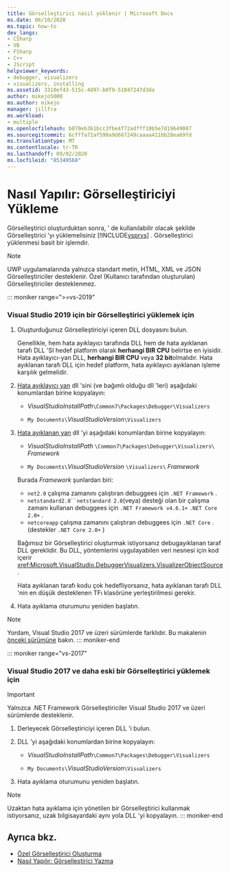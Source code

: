 ```yaml
---
title: Görselleştirici nasıl yüklenir | Microsoft Docs
ms.date: 06/10/2020
ms.topic: how-to
dev_langs:
- CSharp
- VB
- FSharp
- C++
- JScript
helpviewer_keywords:
- debugger, visualizers
- visualizers, installing
ms.assetid: 3310ef43-515c-4d97-b0f9-51047247d3da
author: mikejo5000
ms.author: mikejo
manager: jillfra
ms.workload:
- multiple
ms.openlocfilehash: b070eb361bcc3fbe4f72adfff10b5e7d19649087
ms.sourcegitcommit: 6cfffa72af599a9d667249caaaa411bb28ea69fd
ms.translationtype: MT
ms.contentlocale: tr-TR
ms.lasthandoff: 09/02/2020
ms.locfileid: "85349568"
---
```

# <a name="how-to-install-a-visualizer"></a>Nasıl Yapılır: Görselleştiriciyi Yükleme
Görselleştirici oluşturduktan sonra, ' de kullanılabilir olacak şekilde Görselleştirici 'yı yüklemelisiniz [!INCLUDE[vsprvs](../code-quality/includes/vsprvs_md.md)] . Görselleştirici yüklenmesi basit bir işlemdir.

> [!NOTE]
> UWP uygulamalarında yalnızca standart metin, HTML, XML ve JSON Görselleştiriciler desteklenir. Özel (Kullanıcı tarafından oluşturulan) Görselleştiriciler desteklenmez.

::: moniker range=">=vs-2019"
### <a name="to-install-a-visualizer-for-visual-studio-2019"></a>Visual Studio 2019 için bir Görselleştirici yüklemek için
  
1. Oluşturduğunuz Görselleştiriciyi içeren DLL dosyasını bulun.

   Genellikle, hem hata ayıklayıcı tarafında DLL hem de hata ayıklanan tarafı DLL 'SI hedef platform olarak **herhangi BIR CPU** belirtse en iyisidir. Hata ayıklayıcı-yan DLL, **herhangi BIR CPU** veya **32 bit**olmalıdır. Hata ayıklanan tarafı DLL için hedef platform, hata ayıklayıcı ayıklanan işleme karşılık gelmelidir.

2. [Hata ayıklayıcı yan](create-custom-visualizers-of-data.md#to-create-the-debugger-side) dll 'sini (ve bağımlı olduğu dll 'leri) aşağıdaki konumlardan birine kopyalayın:

    - *VisualStudioInstallPath*`\Common7\Packages\Debugger\Visualizers`

    - `My Documents\`*VisualStudioVersion*`\Visualizers`
    
3. [Hata ayıklanan yan](create-custom-visualizers-of-data.md#to-create-the-visualizer-object-source-for-the-debuggee-side) dll 'yi aşağıdaki konumlardan birine kopyalayın:

    - *VisualStudioInstallPath* `\Common7\Packages\Debugger\Visualizers\` *Framework*

    - `My Documents\`*VisualStudioVersion* `\Visualizers\` *Framework*

    Burada *Framework* şunlardan biri:
    - `net2.0` çalışma zamanını çalıştıran debuggees için `.NET Framework` .
    - `netstandard2.0``netstandard 2.0`(veya) desteği olan bir çalışma zamanı kullanan debuggees için `.NET Framework v4.6.1+` `.NET Core 2.0+` .
    - `netcoreapp` çalışma zamanını çalıştıran debuggees için `.NET Core` . (destekler `.NET Core 2.0+` )

   Bağımsız bir Görselleştirici oluşturmak istiyorsanız debugayıklanan taraf DLL gereklidir. Bu DLL, yöntemlerini uygulayabilen veri nesnesi için kod içerir <xref:Microsoft.VisualStudio.DebuggerVisualizers.VisualizerObjectSource> .

   Hata ayıklanan tarafı kodu çok hedefliyorsanız, hata ayıklanan tarafı DLL 'nin en düşük desteklenen TFı klasörüne yerleştirilmesi gerekir.

4. Hata ayıklama oturumunu yeniden başlatın.

> [!NOTE]
> Yordam, Visual Studio 2017 ve üzeri sürümlerde farklıdır. Bu makalenin [önceki sürümüne](how-to-install-a-visualizer.md?view=vs-2017) bakın.
::: moniker-end

::: moniker range="vs-2017"
### <a name="to-install-a-visualizer-for-visual-studio-2017-and-older"></a>Visual Studio 2017 ve daha eski bir Görselleştirici yüklemek için

> [!IMPORTANT]
> Yalnızca .NET Framework Görselleştiriciler Visual Studio 2017 ve üzeri sürümlerde desteklenir.

1. Derleyecek Görselleştiriciyi içeren DLL 'i bulun.

2. DLL 'yi aşağıdaki konumlardan birine kopyalayın:

    - *VisualStudioInstallPath*`\Common7\Packages\Debugger\Visualizers`

    - `My Documents\`*VisualStudioVersion*`\Visualizers`

3. Hata ayıklama oturumunu yeniden başlatın.

> [!NOTE]
> Uzaktan hata ayıklama için yönetilen bir Görselleştirici kullanmak istiyorsanız, uzak bilgisayardaki aynı yola DLL 'yi kopyalayın.
::: moniker-end

## <a name="see-also"></a>Ayrıca bkz.
- [Özel Görselleştirici Oluşturma](../debugger/create-custom-visualizers-of-data.md)
- [Nasıl Yapılır: Görselleştirici Yazma](create-custom-visualizers-of-data.md)
